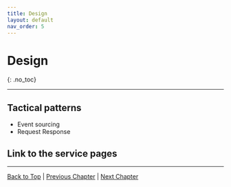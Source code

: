 ```yaml
---
title: Design
layout: default
nav_order: 5
---
```


# Design
{: .no_toc}

---

## Tactical patterns
- Event sourcing
- Request Response

## Link to the service pages

---

[Back to Top](#top) |
[Previous Chapter](/docs/2-requirements-analysis) |
[Next Chapter](/docs/4-devops)
